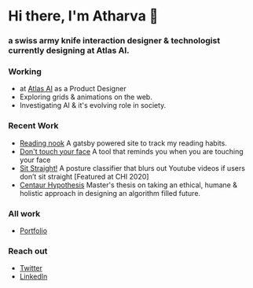 # Hi there, I'm Atharva 👋 
### a swiss army knife interaction designer & technologist currently designing at Atlas AI.


### Working
- at [Atlas AI](https://www.atlasai.co/) as a Product Designer
- Exploring grids & animations on the web.
- Investigating AI & it's evolving role in society. 


### Recent Work
- [Reading nook](https://jabberwocky1871.netlify.app/) A gatsby powered site to track my reading habits.
- [Don't touch your face](https://atharvapatil.github.io/corona-go/) A tool that reminds you when you are touching your face
- [Sit Straight!](https://atharvapatil.github.io/teachable-browser/) A posture classifier that blurs out Youtube videos if users don’t sit straight [Featured at CHI 2020]
- [Centaur Hypothesis](https://vimeo.com/425262774) Master's thesis on taking an ethical, humane & holistic approach in designing an algorithm filled future.


### All work
- [Portfolio](https://atharvapatil.github.io/)


### Reach out
- [Twitter](https://twitter.com/_atharvapatil)
- [LinkedIn](https://www.linkedin.com/in/atharvaabhaypatil/)


<!--
**atharvapatil/atharvapatil** is a ✨ _special_ ✨ repository because its `README.md` (this file) appears on your GitHub profile.

Here are some ideas to get you started:

- 🔭 I’m currently working on ...
- 🌱 I’m currently learning ...
- 👯 I’m looking to collaborate on ...
- 🤔 I’m looking for help with ...
- 💬 Ask me about ...
- 📫 How to reach me: ...
- 😄 Pronouns: ...
- ⚡ Fun fact: ...
-->
